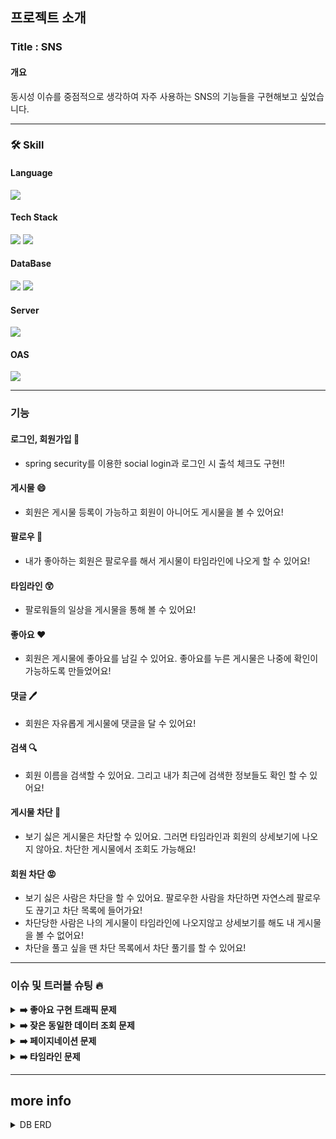 ## 프로젝트 소개

### Title : SNS

#### 개요
동시성 이슈를 중점적으로 생각하여 자주 사용하는 SNS의 기능들을 구현해보고 싶었습니다.

<hr>

### 🛠 Skill

#### Language
<p>
<img src="https://img.shields.io/badge/java-007396?style=for-the-badge&logo=java&logoColor=white">
<br>
</p>

#### Tech Stack
<p>
<img src="https://img.shields.io/badge/JPA-6DB33F?style=for-the-badge&logo=JPA&logoColor=white"> <img src="https://img.shields.io/badge/QueryDSL-000000?style=for-the-badge&logo=QueryDSL&logoColor=white">
<br>
</p>

#### DataBase
<p>
<img src="https://img.shields.io/badge/mysql-4479A1?style=for-the-badge&logo=mysql&logoColor=white"> <img src="https://img.shields.io/badge/Redis-E34F26?style=for-the-badge&logo=Redis&logoColor=white">
<br>
</p>

#### Server 
<p>
<img src="https://img.shields.io/badge/Tomcat-FFCA28?style=for-the-badge&logo=Tomcat&logoColor=white">
<br>
</p>

#### OAS
<p>
<img src="https://img.shields.io/badge/Swagger Ui-01FF95?style=for-the-badge&logo=Swagger Ui&logoColor=white">
<br>
</p>

<hr>

### 기능

#### 로그인, 회원가입 🔐
- spring security를 이용한 social login과 로그인 시 출석 체크도 구현!!

#### 게시물 😄
- 회원은 게시물 등록이 가능하고 회원이 아니어도 게시물을 볼 수 있어요!

#### 팔로우 🤗
- 내가 좋아하는 회원은 팔로우를 해서 게시물이 타임라인에 나오게 할 수 있어요!

#### 타임라인 😲
- 팔로워들의 일상을 게시물을 통해 볼 수 있어요!

#### 좋아요 ❤
- 회원은 게시물에 좋아요를 남길 수 있어요. 좋아요를 누른 게시물은 나중에 확인이 가능하도록 만들었어요!

#### 댓글 🖊
- 회원은 자유롭게 게시물에 댓글을 달 수 있어요!

#### 검색 🔍
- 회원 이름을 검색할 수 있어요. 그리고 내가 최근에 검색한 정보들도 확인 할 수 있어요!

#### 게시물 차단 😤
- 보기 싫은 게시물은 차단할 수 있어요. 그러면 타임라인과 회원의 상세보기에 나오지 않아요. 차단한 게시물에서 조회도 가능해요!

#### 회원 차단 😡
- 보기 싫은 사람은 차단을 할 수 있어요. 팔로우한 사람을 차단하면 자연스레 팔로우도 끊기고 차단 목록에 들어가요!
- 차단당한 사람은 나의 게시물이 타임라인에 나오지않고 상세보기를 해도 내 게시물을 볼 수 없어요!
- 차단을 풀고 싶을 땐 차단 목록에서 차단 풀기를 할 수 있어요!

<hr>

### 이슈 및 트러블 슈팅 🔥

<details>
<summary><b>➡️ 좋아요 구현 트래픽 문제</b></summary>

> **문제** : 좋아요를 눌렀을 경우 RDBMS에 너무 잦은 부하와 동시성 처리 문제가 발생
>
> **설명** : 많은 사람들이 같은 게시물에 좋아요를 여러번 누르면 데이터베이스에 엄청나게 많은 부하가 몰리게 됩니다. 
> MySQL DBMS 같은 경우 Leader-follower 구조이기 때문에 조회를 할 수 있는 데이터베이스를 늘린 수는 있지만 Insert, Update, Delete와 같은 데이터를 변경 작업을 처리하는 Leader 데이터베이스는 늘릴 수 없습니다.
> 아무리 처리 시간이 짧은 Update 쿼리지만 동시성 처리까지 해야하며 정말 많은 데이터베이스에 부하는 곧 시스템 에러까지 발생할 수 있습니다.
>
> **해결** : Redis를 활용한 Increment, Decrement로 좋아요를 누를 시 게시물의 좋아요 정보를 레디스에 담습니다.
> 레디스는 싱글 스레드이기 때문에 동시성 문제가 발생하지 않고 좋아요 계산을 오차 없이 실행해줍니다.
> 그 이후 스케쥴러를 통해 바뀐 값을 데이터베이스에 bulk-update 해줍니다.
> 또한 레디스의 성능을 위해 Redis Scan을 통한 성능 최적화를 해주었습니다.
>
> **효과** : 좋아요와 좋아요 취소 요청이 많아져도 데이터베이스에 부하를 최소화해줬습니다.
> 동시에 여러 사람이 좋아요를 눌렀을 때에 발생하는 문제인 데이터 일관성, 데이터 적합성 이슈까지 모두 해결을 하였습니다. 
</details>

<details>
<summary><b>➡️ 잦은 동일한 데이터 조회 문제 </b></summary>

> **문제** : 같은 조회 요청을 다시 보냈을 경우의 문제
>
> **설명** : 사용자가 같은 데이터 조회를 다시 요청했을 때 DB에 접근을 다시 해야하는 문제가 발생하였습니다.
> 같은 데이터를 조회하는데 더 빠르고 데이터베이스에 부하가 가지 않게 해결을 하고 싶었습니다.
>
> **해결** : Redis와 Spring Framework에서 지원해주는 Cache 기능을 이용하여 캐싱 처리를 구현했습니다.
>
> **효과** : 데이터베이스의 부하는 줄었고 조회시 동일한 데이터 조회시 성능은 올라갔습니다.
</details>

<details>
<summary><b>➡️ 페이지네이션 문제 </b></summary>

> **문제** : 데이터를 조회할 때 불필요하게 많은 데이터를 조회하면서 조회시 성능에 문제가 발생
>
> **설명** : 데이터의 양이 많아 졌을 때 데이터를 전체 조회하는 것은 성능에 매우 큰 문제가 발생합니다.
> 기존 페이지 버튼을 누르면 넘어가는 방식의 페이징 기법은 프론트엔드 개발자 입장에서 구현이 매우 까다로우며 사용자 입장에서도 일일이 버튼을 눌러야 이동이 가능하기에 불편함이 있습니다.
>
> **해결** : 커스텀한 페이지네이션을 적용하여 사용자는 페이지버튼을 눌러 페이지 이동이 가능한 방식이 아닌 데이터를 조회하고 필요한 만큼 다시 스크롤을 내려 데이터를 추가적으로 조회하는 방식을 선택했습니다.
>
> **효과** : 성능은 기하급수적으로 올라갔으며 사용자는 보고싶은 만큼의 데이터를 확인 할 수 있고 버튼을 일일이 누르지 않아도 페이지를 넘길 수 있도록 편의성을 제공하였습니다.
</details>

<details>
<summary><b>➡️ 타임라인 문제 </b></summary>

> **문제** : Pull Model 방식으로 사용자가 타임라인을 조회할 때 게시물 테이블에서 조회를 하여 병목 현상이 발생 
>
> **설명** : 팔로우한 회원들이 게시물을 올리고 내 타임라인을 조회했을 때 팔로우한 회원의 게시물에서 연산을 통해 가져와야하는 문제가 발생합니다.
> 많은 게시물이 존재할 경우 병목현상이 발생하여 조회시 성능에 큰 이슈가 발생할 수 있습니다.
>
> **해결** : Push Model로 변환을 했습니다. 별도의 타임라인 테이블을 만들고 팔로우한 회원이 게시물을 등록하면 나의 타임라인에 등록이 됩니다.
>
> **효과** : 조회시 성능이 크게 올라갔습니다.
</details>

<hr>

## more info

<details>
<summary> DB ERD </summary>
<div markdown="1">

![ERD](https://user-images.githubusercontent.com/96738163/226175229-d8d543d4-b4b4-428d-9f5a-6667498cf2c8.jpg)
  
</div>
</details>




